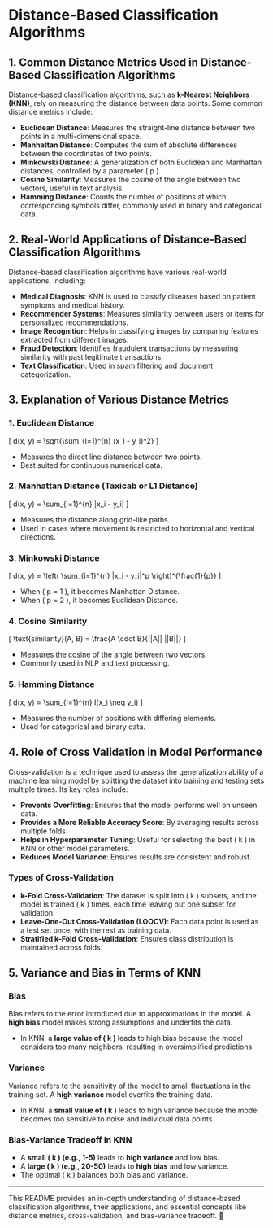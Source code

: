 # Distance-Based Classification Algorithms

## 1. Common Distance Metrics Used in Distance-Based Classification Algorithms
Distance-based classification algorithms, such as **k-Nearest Neighbors (KNN)**, rely on measuring the distance between data points. Some common distance metrics include:

- **Euclidean Distance**: Measures the straight-line distance between two points in a multi-dimensional space.
- **Manhattan Distance**: Computes the sum of absolute differences between the coordinates of two points.
- **Minkowski Distance**: A generalization of both Euclidean and Manhattan distances, controlled by a parameter \( p \).
- **Cosine Similarity**: Measures the cosine of the angle between two vectors, useful in text analysis.
- **Hamming Distance**: Counts the number of positions at which corresponding symbols differ, commonly used in binary and categorical data.

## 2. Real-World Applications of Distance-Based Classification Algorithms
Distance-based classification algorithms have various real-world applications, including:

- **Medical Diagnosis**: KNN is used to classify diseases based on patient symptoms and medical history.
- **Recommender Systems**: Measures similarity between users or items for personalized recommendations.
- **Image Recognition**: Helps in classifying images by comparing features extracted from different images.
- **Fraud Detection**: Identifies fraudulent transactions by measuring similarity with past legitimate transactions.
- **Text Classification**: Used in spam filtering and document categorization.

## 3. Explanation of Various Distance Metrics

### **1. Euclidean Distance**
\[
d(x, y) = \sqrt{\sum_{i=1}^{n} (x_i - y_i)^2}
\]
- Measures the direct line distance between two points.
- Best suited for continuous numerical data.

### **2. Manhattan Distance (Taxicab or L1 Distance)**
\[
d(x, y) = \sum_{i=1}^{n} |x_i - y_i|
\]
- Measures the distance along grid-like paths.
- Used in cases where movement is restricted to horizontal and vertical directions.

### **3. Minkowski Distance**
\[
d(x, y) = \left( \sum_{i=1}^{n} |x_i - y_i|^p \right)^{\frac{1}{p}}
\]
- When \( p = 1 \), it becomes Manhattan Distance.
- When \( p = 2 \), it becomes Euclidean Distance.

### **4. Cosine Similarity**
\[
\text{similarity}(A, B) = \frac{A \cdot B}{||A|| ||B||}
\]
- Measures the cosine of the angle between two vectors.
- Commonly used in NLP and text processing.

### **5. Hamming Distance**
\[
d(x, y) = \sum_{i=1}^{n} I(x_i \neq y_i)
\]
- Measures the number of positions with differing elements.
- Used for categorical and binary data.

## 4. Role of Cross Validation in Model Performance
Cross-validation is a technique used to assess the generalization ability of a machine learning model by splitting the dataset into training and testing sets multiple times. Its key roles include:

- **Prevents Overfitting**: Ensures that the model performs well on unseen data.
- **Provides a More Reliable Accuracy Score**: By averaging results across multiple folds.
- **Helps in Hyperparameter Tuning**: Useful for selecting the best \( k \) in KNN or other model parameters.
- **Reduces Model Variance**: Ensures results are consistent and robust.

### **Types of Cross-Validation**
- **k-Fold Cross-Validation**: The dataset is split into \( k \) subsets, and the model is trained \( k \) times, each time leaving out one subset for validation.
- **Leave-One-Out Cross-Validation (LOOCV)**: Each data point is used as a test set once, with the rest as training data.
- **Stratified k-Fold Cross-Validation**: Ensures class distribution is maintained across folds.

## 5. Variance and Bias in Terms of KNN

### **Bias**
Bias refers to the error introduced due to approximations in the model. A **high bias** model makes strong assumptions and underfits the data.

- In KNN, a **large value of \( k \)** leads to high bias because the model considers too many neighbors, resulting in oversimplified predictions.

### **Variance**
Variance refers to the sensitivity of the model to small fluctuations in the training set. A **high variance** model overfits the training data.

- In KNN, a **small value of \( k \)** leads to high variance because the model becomes too sensitive to noise and individual data points.

### **Bias-Variance Tradeoff in KNN**
- A **small \( k \) (e.g., 1-5)** leads to **high variance** and low bias.
- A **large \( k \) (e.g., 20-50)** leads to **high bias** and low variance.
- The optimal \( k \) balances both bias and variance.

---

This README provides an in-depth understanding of distance-based classification algorithms, their applications, and essential concepts like distance metrics, cross-validation, and bias-variance tradeoff. 🚀
